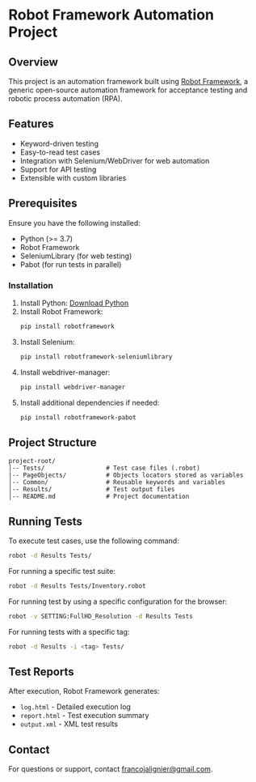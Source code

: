 # Robot Framework Automation Project

## Overview
This project is an automation framework built using [Robot Framework](https://robotframework.org/), a generic open-source automation framework for acceptance testing and robotic process automation (RPA).

## Features
- Keyword-driven testing
- Easy-to-read test cases
- Integration with Selenium/WebDriver for web automation
- Support for API testing
- Extensible with custom libraries

## Prerequisites
Ensure you have the following installed:
- Python (>= 3.7)
- Robot Framework
- SeleniumLibrary (for web testing)
- Pabot (for run tests in parallel)

### Installation
1. Install Python: [Download Python](https://www.python.org/downloads/)
2. Install Robot Framework:
   ```sh
   pip install robotframework
   ```
3. Install Selenium:
   ```sh
   pip install robotframework-seleniumlibrary
   ```
4. Install webdriver-manager:
   ```sh
   pip install webdriver-manager
   ```
5. Install additional dependencies if needed:
   ```sh
   pip install robotframework-pabot
   ```

## Project Structure
```
project-root/
│-- Tests/                 # Test case files (.robot)
|-- PageObjects/           # Objects locators stored as variables
│-- Common/                # Reusable keywords and variables
│-- Results/               # Test output files
│-- README.md              # Project documentation
```

## Running Tests
To execute test cases, use the following command:
```sh
robot -d Results Tests/
```

For running a specific test suite:
```sh
robot -d Results Tests/Inventory.robot
```

For running test by using a specific configuration for the browser:
```sh
robot -v SETTING:FullHD_Resolution -d Results Tests 
```

For running tests with a specific tag:
```sh
robot -d Results -i <tag> Tests/
```

## Test Reports
After execution, Robot Framework generates:
- `log.html` - Detailed execution log
- `report.html` - Test execution summary
- `output.xml` - XML test results

## Contact
For questions or support, contact [francojalignier@gmail.com](francojalignier@gmail.com).

